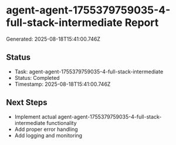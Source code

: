 # agent-agent-1755379759035-4-full-stack-intermediate Report

Generated: 2025-08-18T15:41:00.746Z

## Status
- Task: agent-agent-1755379759035-4-full-stack-intermediate
- Status: Completed
- Timestamp: 2025-08-18T15:41:00.746Z

## Next Steps
- Implement actual agent-agent-1755379759035-4-full-stack-intermediate functionality
- Add proper error handling
- Add logging and monitoring
